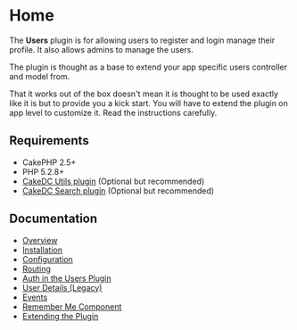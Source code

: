 Home
====

The **Users** plugin is for allowing users to register and login manage their profile. It also allows admins to manage the users.

The plugin is thought as a base to extend your app specific users controller and model from.

That it works out of the box doesn't mean it is thought to be used exactly like it is but to provide you a kick start. You will have to extend the plugin on app level to customize it. Read the instructions carefully.

Requirements
------------

* CakePHP 2.5+
* PHP 5.2.8+
* [CakeDC Utils plugin](http://github.com/CakeDC/utils) (Optional but recommended)
* [CakeDC Search plugin](http://github.com/CakeDC/search) (Optional but recommended)

Documentation
-------------

* [Overview](Documentation/Overview.md)
* [Installation](Documentation/Installation.md)
* [Configuration](Documentation/Configuration.md)
* [Routing](Documentation/Routing.md)
* [Auth in the Users Plugin](Documentation/Auth-in-the-Users-Plugin.md)
* [User Details (Legacy)](Documentation/User-Details.md)
* [Events](Documentation/Events.md)
* [Remember Me Component](Documentation/Remember-Me-Component.md)
* [Extending the Plugin](Documentation/Extending-the-Plugin.md)
